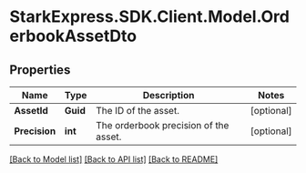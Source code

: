 # StarkExpress.SDK.Client.Model.OrderbookAssetDto

## Properties

Name | Type | Description | Notes
------------ | ------------- | ------------- | -------------
**AssetId** | **Guid** | The ID of the asset. | [optional] 
**Precision** | **int** | The orderbook precision of the asset. | [optional] 

[[Back to Model list]](../README.md#documentation-for-models) [[Back to API list]](../README.md#documentation-for-api-endpoints) [[Back to README]](../README.md)

